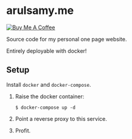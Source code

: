 # arulsamy.me

<a href="https://www.buymeacoffee.com/jarulsamy" target="_blank"><img src="https://www.buymeacoffee.com/assets/img/custom_images/yellow_img.png" alt="Buy Me A Coffee"></a>

Source code for my personal one page website.

Entirely deployable with docker!

## Setup

Install `docker` and `docker-compose`.

1.  Raise the docker container:

        $ docker-compose up -d

2.  Point a reverse proxy to this service.

3.  Profit.
